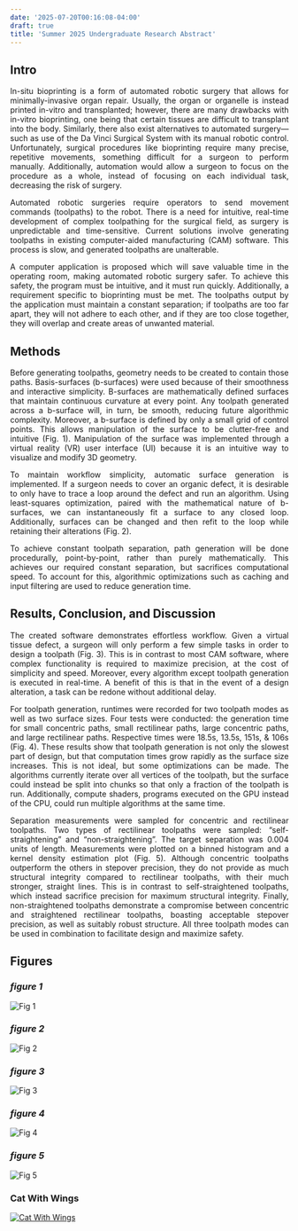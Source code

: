 ```yaml
---
date: '2025-07-20T00:16:08-04:00'
draft: true
title: 'Summer 2025 Undergraduate Research Abstract'
---
```

<!-- markdownlint-disable MD033 -->

## Intro

<div style="text-align: justify;">

In-situ bioprinting is a form of automated robotic surgery that allows for minimally-invasive organ repair. Usually, the organ or organelle is instead printed in-vitro and transplanted; however, there are many drawbacks with in-vitro bioprinting, one being that certain tissues are difficult to transplant into the body. Similarly, there also exist alternatives to automated surgery—such as use of the Da Vinci Surgical System with its manual robotic control. Unfortunately, surgical procedures like bioprinting require many precise, repetitive movements, something difficult for a surgeon to perform manually. Additionally, automation would allow a surgeon to focus on the procedure as a whole, instead of focusing on each individual task, decreasing the risk of surgery.

Automated robotic surgeries require operators to send movement commands (toolpaths) to the robot. There is a need for intuitive, real-time development of complex toolpathing for the surgical field, as surgery is unpredictable and time-sensitive. Current solutions involve generating toolpaths in existing computer-aided manufacturing (CAM) software. This process is slow, and generated toolpaths are unalterable.

A computer application is proposed which will save valuable time in the operating room, making automated robotic surgery safer. To achieve this safety, the program must be intuitive, and it must run quickly. Additionally, a requirement specific to bioprinting must be met. The toolpaths output by the application must maintain a constant separation; if toolpaths are too far apart, they will not adhere to each other, and if they are too close together, they will overlap and create areas of unwanted material.

## Methods

Before generating toolpaths, geometry needs to be created to contain those paths. Basis-surfaces (b-surfaces) were used because of their smoothness and interactive simplicity. B-surfaces are mathematically defined surfaces that maintain continuous curvature at every point. Any toolpath generated across a b-surface will, in turn, be smooth, reducing future algorithmic complexity. Moreover, a b-surface is defined by only a small grid of control points. This allows manipulation of the surface to be clutter-free and intuitive (Fig. 1). Manipulation of the surface was implemented through a virtual reality (VR) user interface (UI) because it is an intuitive way to visualize and modify 3D geometry.

To maintain workflow simplicity, automatic surface generation is implemented. If a surgeon needs to cover an organic defect, it is desirable to only have to trace a loop around the defect and run an algorithm. Using least-squares optimization, paired with the mathematical nature of b-surfaces, we can instantaneously fit a surface to any closed loop. Additionally, surfaces can be changed and then refit to the loop while retaining their alterations (Fig. 2).

To achieve constant toolpath separation, path generation will be done procedurally, point-by-point, rather than purely mathematically. This achieves our required constant separation, but sacrifices computational speed. To account for this, algorithmic optimizations such as caching and input filtering are used to reduce generation time.

## Results, Conclusion, and Discussion

The created software demonstrates effortless workflow. Given a virtual tissue defect, a surgeon will only perform a few simple tasks in order to design a toolpath (Fig. 3). This is in contrast to most CAM software, where complex functionality is required to maximize precision, at the cost of simplicity and speed. Moreover, every algorithm except toolpath generation is executed in real-time. A benefit of this is that in the event of a design alteration, a task can be redone without additional delay.

For toolpath generation, runtimes were recorded for two toolpath modes as well as two surface sizes. Four tests were conducted: the generation time for small concentric paths, small rectilinear paths, large concentric paths, and large rectilinear paths. Respective times were 18.5s, 13.5s, 151s, & 106s (Fig. 4). These results show that toolpath generation is not only the slowest part of design, but that computation times grow rapidly as the surface size increases. This is not ideal, but some optimizations can be made. The algorithms currently iterate over all vertices of the toolpath, but the surface could instead be split into chunks so that only a fraction of the toolpath is run. Additionally, compute shaders, programs executed on the GPU instead of the CPU, could run multiple algorithms at the same time.

Separation measurements were sampled for concentric and rectilinear toolpaths. Two types of rectilinear toolpaths were sampled: “self-straightening” and “non-straightening”. The target separation was 0.004 units of length. Measurements were plotted on a binned histogram and a kernel density estimation plot (Fig. 5). Although concentric toolpaths outperform the others in stepover precision, they do not provide as much structural integrity compared to rectilinear toolpaths, with their much stronger, straight lines. This is in contrast to self-straightened toolpaths, which instead sacrifice precision for maximum structural integrity. Finally, non-straightened toolpaths demonstrate a compromise between concentric and straightened rectilinear toolpaths, boasting acceptable stepover precision, as well as suitably robust structure. All three toolpath modes can be used in combination to facilitate design and maximize safety.

## Figures

### *figure 1*

![Fig 1](fig1.png)

### *figure 2*

![Fig 2](fig2.png)

### *figure 3*

![Fig 3](fig3.png)

### *figure 4*

![Fig 4](fig4.png)

### *figure 5*

![Fig 5](fig5.png)

### Cat With Wings

[![Cat With Wings](cat-w-wings_orig.gif)](https://safiyamhart.weebly.com/blog/frame-animation)

</div>
